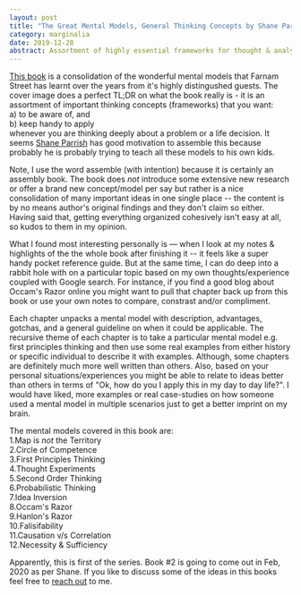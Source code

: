 ```yaml
---
layout: post
title: "The Great Mental Models, General Thinking Concepts by Shane Parrish & Rhiannon Beaubien"
category: marginalia
date: 2019-12-28
abstract: Assortment of highly essential frameworks for thought & analysis
---
```


[This book](https://www.amazon.com/dp/B07P79P8ST/ref=cm_sw_em_r_mt_dp_U_1S8cEb25BWZQX) is a consolidation of the wonderful mental models that Farnam Street has learnt over the years from it's highly distingushed guests. The cover image does a perfect TL;DR on what the book really is - it is an assortment of important thinking concepts (frameworks) that you want:  
  a) to be aware of, and  
  b) keep handy to apply    
whenever you are thinking deeply about a problem or a life decision. It seems [Shane Parrish](https://twitter.com/ShaneAParrish) has good motivation to assemble this because probably he is probably trying to teach all these models to his own kids. 

Note, I use the word assemble (with intention) because it is certainly an assembly book. The book does 
_not_ introduce some extensive new research or offer a brand new concept/model per say but rather is a nice consolidation of many important ideas in one single place -- the content is by no means author's original findings and they don't claim so either. Having said that, getting everything organized cohesively isn't easy at all, so kudos to them in my opinion.

What I found most interesting personally is — when I look at my notes & highlights of the the whole book after finishing it -- it feels like a super handy pocket reference guide. But at the same time, I can do deep into a rabbit hole with on a particular topic based on my own thoughts/experience coupled with Google search. For instance, if you find a good blog about Occam's Razor online you might want to pull that chapter back up from this book or use your own notes to compare, constrast and/or compliment.

Each chapter unpacks a mental model with description, advantages, gotchas, and a general guideline on when it could be applicable. The recursive theme of each chapter is to take a particular mental model e.g. first principles thinking and then use some real examples from either history or specific individual to describe it with examples. Although, some chapters are definitely much more well written than others. Also, based on your personal situations/experiences you might be able to relate to ideas better than others in terms of "Ok, how do you I apply this in my day to day life?". I would have liked, more examples or real case-studies on how someone used a mental model in multiple scenarios just to get a better imprint on my brain.

The mental models covered in this book are:  
1.Map is _not_ the Territory  
2.Circle of Competence   
3.First Principles Thinking  
4.Thought Experiments   
5.Second Order Thinking  
6.Probabilistic Thinking   
7.Idea Inversion  
8.Occam's Razor  
9.Hanlon's Razor  
10.Falisifability  
11.Causation v/s Correlation  
12.Necessity & Sufficiency  

Apparently, this is first of the series. Book #2 is going to come out in Feb, 2020 as per Shane. If you like to discuss some of the ideas in this books feel free to [reach out](mailto:abhisharma.b@gmail.com) to me.